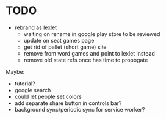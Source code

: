 # TODO

- rebrand as lexlet
  - waiting on rename in google play store to be reviewed
  - update on sect games page
  - get rid of pallet (short game) site
  - remove from word games and point to lexlet instead
  - remove old state refs once has time to propogate

Maybe:

- tutorial?
- google search
- could let people set colors
- add separate share button in controls bar?
- background sync/periodic sync for service worker?
